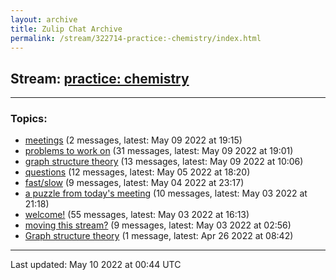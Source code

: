 ```yaml
---
layout: archive
title: Zulip Chat Archive
permalink: /stream/322714-practice:-chemistry/index.html
---
```


## Stream: [practice: chemistry](https://mattecapu.github.io/ct-zulip-archive/stream/322714-practice:-chemistry/index.html)
---

### Topics:

* [meetings](topic/topic_meetings.html) (2 messages, latest: May 09 2022 at 19:15)
* [problems to work on](topic/topic_problems.20to.20work.20on.html) (31 messages, latest: May 09 2022 at 19:01)
* [graph structure theory](topic/topic_graph.20structure.20theory.html) (13 messages, latest: May 09 2022 at 10:06)
* [questions](topic/topic_questions.html) (12 messages, latest: May 05 2022 at 18:20)
* [fast/slow](topic/topic_fast.2Fslow.html) (9 messages, latest: May 04 2022 at 23:17)
* [a puzzle from today's meeting](topic/topic_a.20puzzle.20from.20today's.20meeting.html) (10 messages, latest: May 03 2022 at 21:18)
* [welcome!](topic/topic_welcome!.html) (55 messages, latest: May 03 2022 at 16:13)
* [moving this stream?](topic/topic_moving.20this.20stream.3F.html) (9 messages, latest: May 03 2022 at 02:56)
* [Graph structure theory](topic/topic_Graph.20structure.20theory.html) (1 message, latest: Apr 26 2022 at 08:42)

<hr><p>Last updated: May 10 2022 at 00:44 UTC</p>